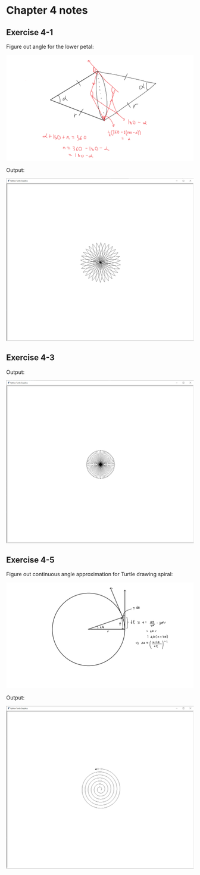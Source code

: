 # Chapter 4 notes

## Exercise 4-1

Figure out angle for the lower petal:

![Petal notes](ex4_1_notes.png)

Output:

![Flower output](output/flower.png)

## Exercise 4-3

Output:

![Polygon output](output/polygon.png)

## Exercise 4-5

Figure out continuous angle approximation for Turtle drawing spiral:

![Spiral notes](ex4_4_notes.png)

Output:

![Spiral output](output/spiral.png)